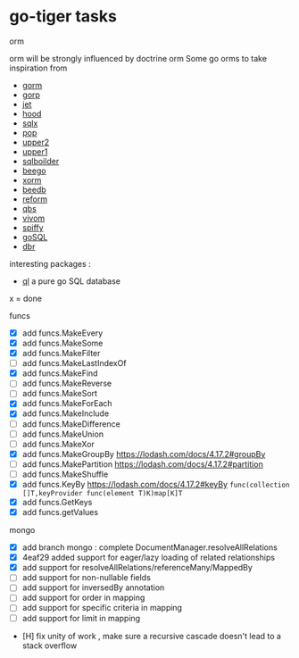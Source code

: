 go-tiger tasks
==============



orm

orm will be strongly influenced by doctrine orm
Some go orms to take inspiration from 

- [gorm](http://jinzhu.me/gorm/)
- [gorp](https://github.com/go-gorp/gorp)
- [jet](https://github.com/eaigner/jet)
- [hood](https://github.com/eaigner/hood)
- [sqlx](https://github.com/jmoiron/sqlx)
- [pop](https://godoc.org/github.com/markbates/pop)
- [upper2](https://upper.io/db.v2/)
- [upper1](https://upper.io/db.v1/)
- [sqlboilder](https://github.com/vattle/sqlboiler)
- [beego](https://beego.me/docs/mvc/model/overview.md)
- [xorm](https://github.com/go-xorm/xorm)
- [beedb](https://github.com/astaxie/beedb)
- [reform](https://github.com/go-reform/reform)
- [qbs](https://github.com/coocood/qbs)
- [vivom](https://github.com/oguzbilgic/vivom)
- [spiffy](https://github.com/blendlabs/spiffy)
- [goSQL](https://github.com/quintans/goSQL)
- [dbr](https://github.com/gocraft/dbr)

interesting packages :

- [ql](https://github.com/cznic/ql) a pure go SQL database
 
x = done 

funcs

- [x] add funcs.MakeEvery
- [x] add funcs.MakeSome
- [x] add funcs.MakeFilter
- [ ] add funcs.MakeLastIndexOf
- [x] add funcs.MakeFind
- [ ] add funcs.MakeReverse
- [ ] add funcs.MakeSort
- [x] add funcs.MakeForEach
- [x] add funcs.MakeInclude
- [ ] add funcs.MakeDifference
- [ ] add funcs.MakeUnion
- [ ] add funcs.MakeXor
- [x] add funcs.MakeGroupBy https://lodash.com/docs/4.17.2#groupBy 
- [ ] add funcs.MakePartition https://lodash.com/docs/4.17.2#partition
- [ ] add funcs.MakeShuffle
- [x] add funcs.KeyBy https://lodash.com/docs/4.17.2#keyBy `func(collection []T,keyProvider func(element T)K)map[K]T`
- [x] add funcs.GetKeys
- [x] add funcs.getValues

mongo 

- [x] add branch mongo : complete DocumentManager.resolveAllRelations
- [x] 4eaf29 added support for eager/lazy loading of related relationships
- [x] add support for resolveAllRelations/referenceMany/MappedBy 
- [ ] add support for non-nullable fields
- [ ] add support for inversedBy annotation
- [ ] add support for order in mapping
- [ ] add support for specific criteria in mapping
- [ ] add support for limit in mapping
- [H] fix unity of work , make sure a recursive cascade doesn't lead to a stack overflow
